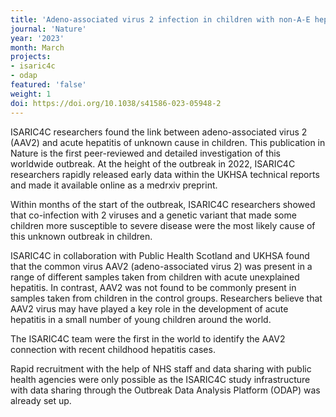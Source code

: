```yaml
---
title: 'Adeno-associated virus 2 infection in children with non-A-E hepatitis'
journal: 'Nature'
year: '2023'
month: March
projects:
- isaric4c
- odap
featured: 'false'
weight: 1
doi: https://doi.org/10.1038/s41586-023-05948-2
---
```


ISARIC4C researchers found the link between adeno-associated virus 2 (AAV2) and acute hepatitis of unknown cause in children. This publication in Nature is the first peer-reviewed and detailed investigation of this worldwide outbreak. At the height of the outbreak in 2022, ISARIC4C researchers rapidly released early data within the UKHSA technical reports and made it available online as a medrxiv preprint. 

Within months of the start of the outbreak, ISARIC4C researchers showed that co-infection with 2 viruses and a genetic variant that made some children more susceptible to severe disease were the most likely cause of this unknown outbreak in children. 

ISARIC4C in collaboration with Public Health Scotland and UKHSA found that the common virus AAV2 (adeno-associated virus 2) was present in a range of different samples taken from children with acute unexplained hepatitis. In contrast, AAV2 was not found to be commonly present in samples taken from children in the control groups. Researchers believe that AAV2 virus may have played a key role in the development of acute hepatitis in a small number of young children around the world.

The ISARIC4C team were the first in the world to identify the AAV2 connection with recent childhood hepatitis cases.

Rapid recruitment with the help of NHS staff and data sharing with public health agencies were only possible as the ISARIC4C study infrastructure with data sharing through the Outbreak Data Analysis Platform (ODAP) was already set up. 



